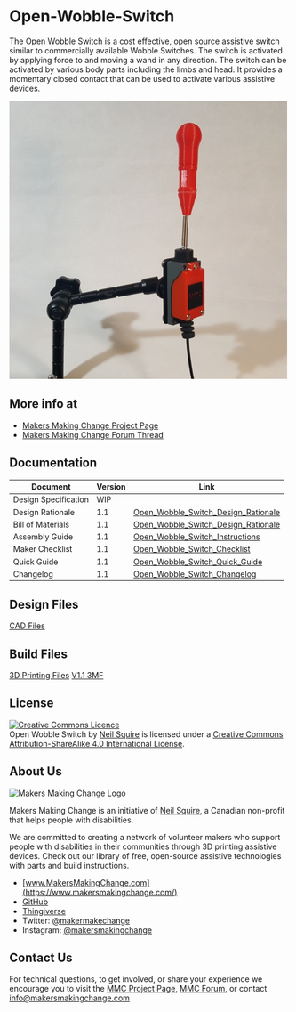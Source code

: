 # Open-Wobble-Switch
The Open Wobble Switch is a cost effective, open source assistive switch similar to commercially available Wobble Switches. The switch is activated by applying force to and moving a wand in any direction. The switch can be activated by various body parts including the limbs and head. It provides a momentary closed contact that can be used to activate various assistive devices.

![Open Wobble Switch](Photos/OWS_Ball_500.jpg)

## More info at
- [Makers Making Change Project Page](https://www.makersmakingchange.com/project/open-wobble-switch/)
- [Makers Making Change Forum Thread](https://forum.makersmakingchange.com/t/open-source-wobble-switch/271)


## Documentation
| Document             | Version | Link |
|----------------------|---------|------|
| Design Specification | WIP     |      |
| Design Rationale     | 1.1     | [Open_Wobble_Switch_Design_Rationale](/Documentation/Open_Wobble_Switch_Design_Rationale_v1.1.pdf)     |
| Bill of Materials    | 1.1     | [Open_Wobble_Switch_Design_Rationale](/Documentation/Open_Wobble_Switch_BOM_v1.1.xlsx)     |
| Assembly Guide       | 1.1    | [Open_Wobble_Switch_Instructions](/Documentation/Open_Wobble_Switch_Instructions_v1.0.pdf)     |
| Maker Checklist      | 1.1     | [Open_Wobble_Switch_Checklist](/Documentation/Open_Wobble_Switch_Checklist_v1.0.pdf)     |
| Quick Guide           | 1.1     |  [Open_Wobble_Switch_Quick_Guide](/Documentation/Open_Wobble_Switch_Quick_Guide_v1.0.pdf)    |
| Changelog              | 1.1    |  [Open_Wobble_Switch_Changelog](/Documentation/Open_Wobble_Switch_Changelog_v1.1.pdf)     |

## Design Files
[CAD Files](/Design_Files)

## Build Files
[3D Printing Files](/Build_Files/3D_Printing)
[V1.1 3MF](/Build_Files/3D_Printing/OWS_All_v1.1.3mf)

## License
<a rel="license" href="http://creativecommons.org/licenses/by-sa/4.0/"><img alt="Creative Commons Licence" style="border-width:0" src="https://i.creativecommons.org/l/by-sa/4.0/88x31.png" /></a><br /><span xmlns:dct="http://purl.org/dc/terms/" property="dct:title">Open Wobble Switch</span> by <a xmlns:cc="http://creativecommons.org/ns#" href="www.makersmakingchange.com" property="cc:attributionName" rel="cc:attributionURL">Neil Squire</a> is licensed under a <a rel="license" href="http://creativecommons.org/licenses/by-sa/4.0/">Creative Commons Attribution-ShareAlike 4.0 International License</a>.


## About Us
![Makers Making Change Logo](https://www.makersmakingchange.com/wp-content/uploads/logo/mmc_logo.svg)

Makers Making Change is an initiative of [Neil Squire](https://www.neilsquire.ca/), a Canadian non-profit that helps people with disabilities.

We are committed to creating a network of volunteer makers who support people with disabilities in their communities through 3D printing assistive devices. Check out our library of free, open-source assistive technologies with parts and build instructions.

 - [www.MakersMakingChange.com](https://www.makersmakingchange.com/)
 - [GitHub](https://github.com/makersmakingchange)
 - [Thingiverse](https://www.thingiverse.com/makersmakingchange/about)
 - Twitter: [@makermakechange](https://twitter.com/makermakechange)
 - Instagram: [@makersmakingchange](https://www.instagram.com/makersmakingchange)

## Contact Us

For technical questions, to get involved, or share your experience we encourage you to visit the [MMC Project Page]( https://www.makersmakingchange.com/project), [MMC Forum](https://forum.makersmakingchange.com), or contact info@makersmakingchange.com
